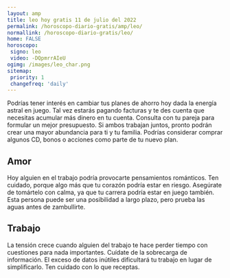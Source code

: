 ```yaml
---
layout: amp
title: leo hoy gratis 11 de julio del 2022 
permalink: /horoscopo-diario-gratis/amp/leo/
normallink: /horoscopo-diario-gratis/leo/
home: FALSE
horoscopo:
 signo: leo
 video: -DQpmrrAIeU
ogimg: /images/leo_char.png
sitemap:
 priority: 1
 changefreq: 'daily'
---
```



Podrías tener interés en cambiar tus planes de ahorro hoy dada la energía astral en juego. Tal vez estarás pagando facturas y te des cuenta que necesitas acumular más dinero en tu cuenta. Consulta con tu pareja para formular un mejor presupuesto. Si ambos trabajan juntos, pronto podrán crear una mayor abundancia para ti y tu familia. Podrías considerar comprar algunos CD, bonos o acciones como parte de tu nuevo plan.

## Amor

Hoy alguien en el trabajo podría provocarte pensamientos románticos. Ten cuidado, porque algo más que tu corazón podría estar en riesgo. Asegúrate de tomártelo con calma, ya que tu carrera podría estar en juego también. Esta persona puede ser una posibilidad a largo plazo, pero prueba las aguas antes de zambullirte.

## Trabajo

La tensión crece cuando alguien del trabajo te hace perder tiempo con cuestiones para nada importantes. Cuídate de la sobrecarga de información. El exceso de datos inútiles dificultará tu trabajo en lugar de simplificarlo. Ten cuidado con lo que receptas.
